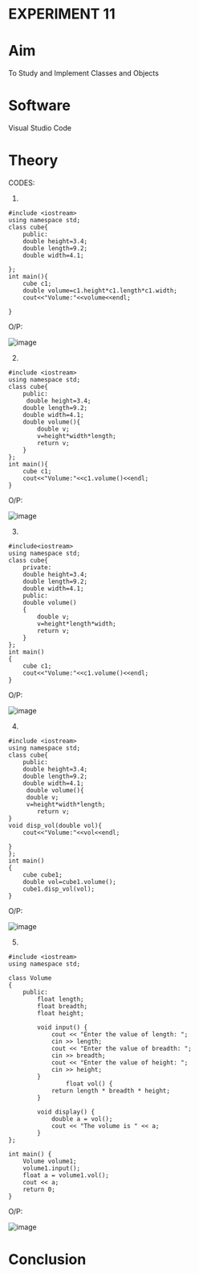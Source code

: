 # EXPERIMENT 11
# Aim 
To Study and Implement Classes and Objects
# Software 
Visual Studio Code
# Theory
CODES:

1.
```
#include <iostream>
using namespace std;
class cube{
    public:
    double height=3.4;
    double length=9.2;
    double width=4.1;

};
int main(){
    cube c1;
    double volume=c1.height*c1.length*c1.width;
    cout<<"Volume:"<<volume<<endl;
    
}
```

O/P:

![image](https://github.com/user-attachments/assets/ef7136d1-39a5-4a52-aa18-cbb2dcda6159)

2.
```
#include <iostream>
using namespace std;
class cube{
    public:
     double height=3.4;
    double length=9.2;
    double width=4.1;
    double volume(){
        double v;
        v=height*width*length;
        return v;
    }
};
int main(){
    cube c1;
    cout<<"Volume:"<<c1.volume()<<endl;
}
```

O/P:

![image](https://github.com/user-attachments/assets/e74d4f0f-914c-48e0-b049-7852ac10590a)

3.
```
#include<iostream>
using namespace std;
class cube{
    private:
    double height=3.4;
    double length=9.2;
    double width=4.1;
    public:
    double volume()
    {
        double v;
        v=height*length*width;
        return v;
    }
};
int main()
{
    cube c1;
    cout<<"Volume:"<<c1.volume()<<endl;
}
```

O/P:

![image](https://github.com/user-attachments/assets/9fcc38ce-dbc6-4c1a-9915-2a48c34c1a42)

4.
```
#include <iostream>
using namespace std;
class cube{
    public:
    double height=3.4;
    double length=9.2;
    double width=4.1;
     double volume(){
     double v;
     v=height*width*length;
        return v;
}
void disp_vol(double vol){
    cout<<"Volume:"<<vol<<endl;

}
};
int main()
{
    cube cube1;
    double vol=cube1.volume();
    cube1.disp_vol(vol);
}
```

O/P:

![image](https://github.com/user-attachments/assets/abd1c7f9-90d4-4760-92e0-e61606347653)

5.
```
#include <iostream>
using namespace std;

class Volume 
{
    public:
        float length;
        float breadth;
        float height;
        
        void input() {
            cout << "Enter the value of length: ";
            cin >> length;
            cout << "Enter the value of breadth: ";
            cin >> breadth;
            cout << "Enter the value of height: ";
            cin >> height;
        }
                float vol() {
            return length * breadth * height;
        }
        
        void display() {
            double a = vol();
            cout << "The volume is " << a;
        }
};

int main() {
    Volume volume1;
    volume1.input();
    float a = volume1.vol();
    cout << a;
    return 0;
}
```

O/P:

![image](https://github.com/user-attachments/assets/288a79cb-ab5e-4413-9f94-706a2e6cebd8)

# Conclusion
